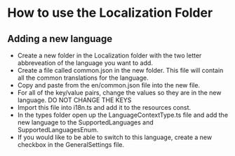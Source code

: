 # How to use the Localization Folder

## Adding a new language
* Create a new folder in the Localization folder with the two letter abbreveation of the language you want to add. 
* Create a file called common.json in the new folder. This file will contain all the common translations for the language.
* Copy and paste from the en/common.json file into the new file.
* For all of the key/value pairs, change the values so they are in the new language. DO NOT CHANGE THE KEYS
* Import this file into i18n.ts and add it to the resources const.
* In the types folder open up the LanguageContextType.ts file and add the new language to the SupportedLanguages and SupportedLanguagesEnum.
* If you would like to be able to switch to this language, create a new checkbox in the GeneralSettings file.